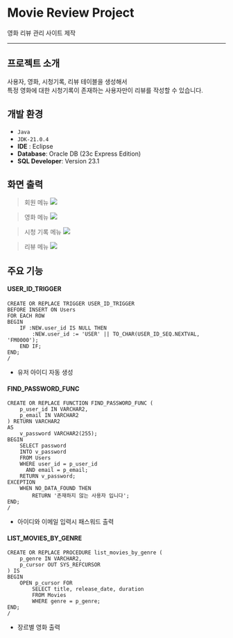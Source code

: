 # Movie Review Project
영화 리뷰 관리 사이트 제작

---


## 프로젝트 소개
사용자, 영화, 시청기록, 리뷰 테이블을 생성해서 <br> 
특정 영화에 대한 시청기록이 존재하는 사용자만이 리뷰를 작성할 수 있습니다.


## 개발 환경
- `Java`
- `JDK-21.0.4`
- **IDE** : Eclipse
- **Database**: Oracle DB (23c Express Edition)
- **SQL Developer**: Version 23.1


## 화면 출력
> 회원 메뉴
> <img src="https://github.com/chan237/MovieReviewProject/blob/main/MovieReviewProject(1)/test/2.png">

> 영화 메뉴
> <img src="https://github.com/chan237/MovieReviewProject/blob/main/MovieReviewProject(1)/test/3.png">

> 시청 기록 메뉴
> <img src="https://github.com/chan237/MovieReviewProject/blob/main/MovieReviewProject(1)/test/4.png">

> 리뷰 메뉴
> <img src="https://github.com/chan237/MovieReviewProject/blob/main/MovieReviewProject(1)/test/5.png">


## 주요 기능

#### USER_ID_TRIGGER
```
CREATE OR REPLACE TRIGGER USER_ID_TRIGGER
BEFORE INSERT ON Users
FOR EACH ROW
BEGIN
    IF :NEW.user_id IS NULL THEN
        :NEW.user_id := 'USER' || TO_CHAR(USER_ID_SEQ.NEXTVAL, 'FM0000');
    END IF;
END;
/
```
- 유저 아이디 자동 생성

#### FIND_PASSWORD_FUNC
```
CREATE OR REPLACE FUNCTION FIND_PASSWORD_FUNC (
    p_user_id IN VARCHAR2,
    p_email IN VARCHAR2
) RETURN VARCHAR2
AS
    v_password VARCHAR2(255);
BEGIN
    SELECT password
    INTO v_password
    FROM Users
    WHERE user_id = p_user_id
      AND email = p_email;
    RETURN v_password;
EXCEPTION
    WHEN NO_DATA_FOUND THEN
        RETURN '존재하지 않는 사용자 입니다';
END;
/
```
- 아이디와 이메일 입력시 패스워드 출력

#### LIST_MOVIES_BY_GENRE
```
CREATE OR REPLACE PROCEDURE list_movies_by_genre (
    p_genre IN VARCHAR2,
    p_cursor OUT SYS_REFCURSOR
) IS
BEGIN
    OPEN p_cursor FOR
        SELECT title, release_date, duration
        FROM Movies
        WHERE genre = p_genre;
END;
/
```
- 장르별 영화 출력
